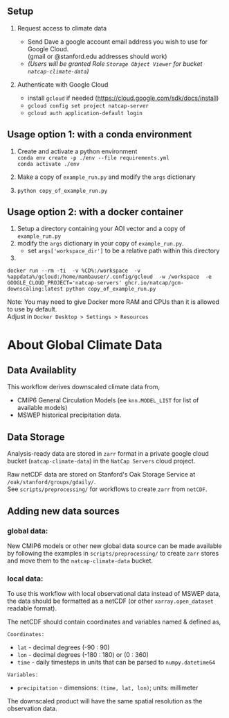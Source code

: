 ## Setup

1. Request access to climate data
    * Send Dave a google account email address you wish to use for Google Cloud.  
    (gmail or @stanford.edu addresses should work)
    * _(Users will be granted Role `Storage Object Viewer` for bucket `natcap-climate-data`)_

2. Authenticate with Google Cloud
    * install `gcloud` if needed (https://cloud.google.com/sdk/docs/install)
    * `gcloud config set project natcap-server`
    * `gcloud auth application-default login`

## Usage option 1: with a conda environment

1. Create and activate a python environment  
`conda env create -p ./env --file requirements.yml`  
`conda activate ./env`

2. Make a copy of `example_run.py` and modify the `args` dictionary

3. `python copy_of_example_run.py`

## Usage option 2: with a docker container

1. Setup a directory containing your AOI vector and a copy of `example_run.py`
2. modify the `args` dictionary in your copy of `example_run.py`. 
    * set `args['workspace_dir']` to be a relative path within this directory
3. 
`docker run --rm -ti 
-v %CD%:/workspace 
-v %appdata%/gcloud:/home/mambauser/.config/gcloud 
-w /workspace 
-e GOOGLE_CLOUD_PROJECT='natcap-servers'
ghcr.io/natcap/gcm-downscaling:latest python copy_of_example_run.py`

Note: You may need to give Docker more RAM and CPUs than it is allowed to use by default.  
Adjust in `Docker Desktop > Settings > Resources` 

# About Global Climate Data
## Data Availablity

This workflow derives downscaled climate data from,
* CMIP6 General Circulation Models (ee `knn.MODEL_LIST` for list of available models)
* MSWEP historical precipitation data.

## Data Storage
Analysis-ready data are stored in `zarr` format in a private google cloud bucket
(`natcap-climate-data`) in the `NatCap Servers` cloud project.  

Raw netCDF data are stored on Stanford's Oak Storage Service at
`/oak/stanford/groups/gdaily/`.  
See `scripts/preprocessing/` for workflows to create `zarr` from `netCDF`.

## Adding new data sources
### global data:
New CMIP6 models or other new global data source can be made available
by following the examples in `scripts/preprocessing/` to create `zarr` stores
and move them to the `natcap-climate-data` bucket. 

### local data:
To use this workflow with local observational data instead of MSWEP data,
the data should be formatted as a netCDF (or other `xarray.open_dataset` readable format).

The netCDF should contain coordinates and variables named & defined as,

`Coordinates:`
* `lat`  - decimal degrees (-90 : 90)
* `lon`  - decimal degrees (-180 : 180) or (0 : 360)
* `time` - daily timesteps in units that can be parsed to `numpy.datetime64`

`Variables:`
* `precipitation` - dimensions: `(time, lat, lon)`; units: millimeter

The downscaled product will have the same spatial resolution as the observation data.
